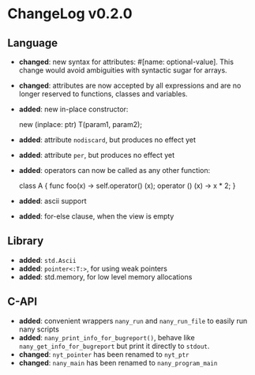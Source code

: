 # ChangeLog v0.2.0

## Language

 * **changed**: new syntax for attributes: #[name: optional-value]. This change
   would avoid ambiguities with syntactic sugar for arrays.
 * **changed**: attributes are now accepted by all expressions and are no longer
   reserved to functions, classes and variables.

 * **added**: new in-place constructor:

	new (inplace: ptr) T(param1, param2);

 * **added**: attribute `nodiscard`, but produces no effect yet
 * **added**: attribute `per`, but produces no effect yet
 * **added**: operators can now be called as any other function:

	class A
	{
		func foo(x) -> self.operator() (x);
		operator () (x) -> x * 2;
	}

 * **added**: ascii support
 * **added**: for-else clause, when the view is empty


## Library

 * **added**: `std.Ascii`
 * **added**: `pointer<:T:>`, for using weak pointers
 * **added**: std.memory, for low level memory allocations



## C-API

 * **added**: convenient wrappers `nany_run` and `nany_run_file` to easily run nany scripts
 * **added**: `nany_print_info_for_bugreport()`, behave like `nany_get_info_for_bugreport`
   but print it directly to `stdout`.
 * **changed**: `nyt_pointer` has been renamed to `nyt_ptr`
 * **changed**: `nany_main` has been renamed to `nany_program_main`
